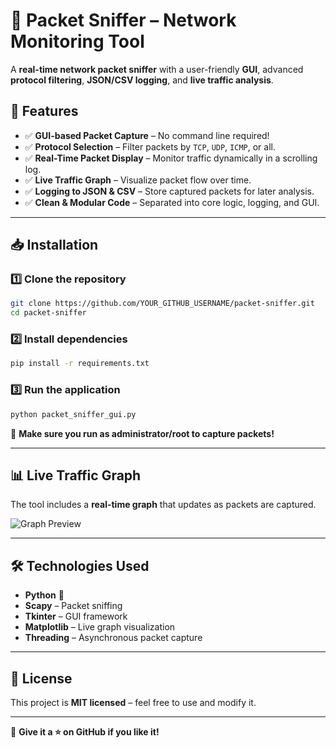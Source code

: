# 📡 Packet Sniffer – Network Monitoring Tool

A **real-time network packet sniffer** with a user-friendly **GUI**, advanced **protocol filtering**, **JSON/CSV logging**, and **live traffic analysis**.

## 🚀 Features

- ✅ **GUI-based Packet Capture** – No command line required!
- ✅ **Protocol Selection** – Filter packets by `TCP`, `UDP`, `ICMP`, or all.
- ✅ **Real-Time Packet Display** – Monitor traffic dynamically in a scrolling log.
- ✅ **Live Traffic Graph** – Visualize packet flow over time.
- ✅ **Logging to JSON & CSV** – Store captured packets for later analysis.
- ✅ **Clean & Modular Code** – Separated into core logic, logging, and GUI.

---

## 📥 Installation

### 1️⃣ **Clone the repository**
```bash
git clone https://github.com/YOUR_GITHUB_USERNAME/packet-sniffer.git
cd packet-sniffer
```

### 2️⃣ **Install dependencies**
```bash
pip install -r requirements.txt
```

### 3️⃣ **Run the application**
```bash
python packet_sniffer_gui.py
```

📌 **Make sure you run as administrator/root to capture packets!**

---

## 📊 Live Traffic Graph
The tool includes a **real-time graph** that updates as packets are captured.

![Graph Preview](docs/graph_example.png)

---

## 🛠 Technologies Used

- **Python** 🐍
- **Scapy** – Packet sniffing
- **Tkinter** – GUI framework
- **Matplotlib** – Live graph visualization
- **Threading** – Asynchronous packet capture

---

## 📜 License
This project is **MIT licensed** – feel free to use and modify it.

---

🔹 **Give it a ⭐ on GitHub if you like it!**
